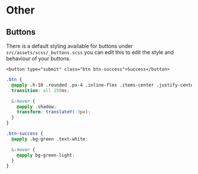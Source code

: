 # Other
## Buttons
There is a default styling available for buttons under `src/assets/scss/_buttons.scss` you can edit this to edit the style and behaviour of your buttons.
```vue
<button type="submit" class="btn btn-success">Success</button>
```

```scss
.btn {
  @apply .h-10 .rounded .px-4 .inline-flex .items-center .justify-center;
  transition: all 250ms;

  &:hover {
    @apply .shadow;
    transform: translateY(-3px);
  }
}

.btn-success {
  @apply .bg-green .text-white;

  &:hover {
    @apply bg-green-light;
  }
}

```